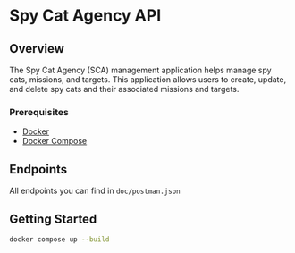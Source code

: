# Spy Cat Agency API

## Overview
The Spy Cat Agency (SCA) management application helps manage spy cats, missions, and targets. This application allows users to create, update, and delete spy cats and their associated missions and targets.

### Prerequisites
- [Docker](https://www.docker.com/get-started)
- [Docker Compose](https://docs.docker.com/compose/install/)

## Endpoints
All endpoints you can find in `doc/postman.json`

## Getting Started
   ```bash
   docker compose up --build 
